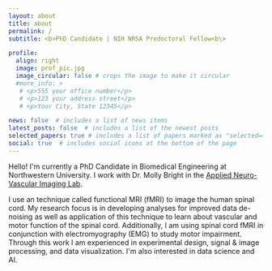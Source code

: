 ```yaml
---
layout: about
title: about
permalink: /
subtitle: <b>PhD Candidate | NIH NRSA Predoctoral Fellow<b\>

profile:
  align: right
  image: prof_pic.jpg
  image_circular: false # crops the image to make it circular
  #more_info: >
   # <p>555 your office number</p>
   # <p>123 your address street</p>
   # <p>Your City, State 12345</p>

news: false  # includes a list of news items
latest_posts: false  # includes a list of the newest posts
selected_papers: true # includes a list of papers marked as "selected={true}"
social: true  # includes social icons at the bottom of the page
---
```

Hello! I'm currently a PhD Candidate in Biomedical Engineering at Northwestern University. I work with Dr. Molly Bright in the [Applied Neuro-Vascular Imaging Lab](https://www.brightlab.northwestern.edu/). 

I use an technique called functional MRI (fMRI) to image the human spinal cord. My research focus is in developing analyses for improved data de-noising as well as application of this technique to learn about vascular and motor function of the spinal cord. Additionally, I am using spinal cord fMRI in conjunction with electromyography (EMG) to study motor impairment. Through this work I am experienced in experimental design, signal & image processing, and data visualization. I'm also interested in data science and AI. 



<!-- Link to your social media connections, too. This theme is set up to use [Font Awesome icons](http://fortawesome.github.io/Font-Awesome/) and [Academicons](https://jpswalsh.github.io/academicons/), like the ones below. Add your Facebook, Twitter, LinkedIn, Google Scholar, or just disable all of them. -->